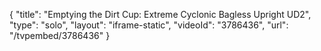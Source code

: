 {
    "title": "Emptying the Dirt Cup:  Extreme Cyclonic Bagless Upright UD2",
    "type": "solo",
    "layout": "iframe-static",
    "videoId": "3786436",
    "url": "\/tvpembed\/3786436"
}